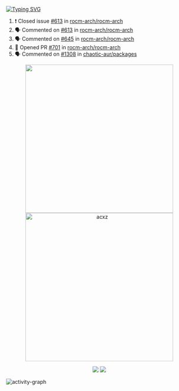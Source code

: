 [![Typing SVG](https://readme-typing-svg.herokuapp.com?size=16&color=AFFFA3&multiline=true&height=75&lines=contributing+to+robotics%2Faerospace%2Fml%2Fgpu+software;packaging+it+for+archlinux;ricer)](https://git.io/typing-svg)

<!--START_SECTION:activity-->
1. ❗️ Closed issue [#613](https://github.com/rocm-arch/rocm-arch/issues/613) in [rocm-arch/rocm-arch](https://github.com/rocm-arch/rocm-arch)
2. 🗣 Commented on [#613](https://github.com/rocm-arch/rocm-arch/issues/613) in [rocm-arch/rocm-arch](https://github.com/rocm-arch/rocm-arch)
3. 🗣 Commented on [#645](https://github.com/rocm-arch/rocm-arch/issues/645) in [rocm-arch/rocm-arch](https://github.com/rocm-arch/rocm-arch)
4. 💪 Opened PR [#701](https://github.com/rocm-arch/rocm-arch/pull/701) in [rocm-arch/rocm-arch](https://github.com/rocm-arch/rocm-arch)
5. 🗣 Commented on [#1308](https://github.com/chaotic-aur/packages/issues/1308) in [chaotic-aur/packages](https://github.com/chaotic-aur/packages)
<!--END_SECTION:activity-->

<p align="center">
  <img width="400em" src=https://github-readme-stats.vercel.app/api?username=acxz&include_all_commits=true&show_icons=true />
  <img width="400em" src="https://github-readme-streak-stats.herokuapp.com/?user=acxz&" alt="acxz" />
</p>

<p align="center">
  <img src=https://github-readme-stats.vercel.app/api/top-langs/?username=acxz&layout=compact />
  <img src=https://github-profile-trophy.vercel.app/?username=acxz&row=2&column=4 />
</p>

![activity-graph](https://activity-graph.herokuapp.com/graph?username=acxz&theme=aqua)
